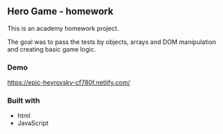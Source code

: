 ## Hero Game - homework

This is an academy homework project. 

The goal was to pass the tests by objects, arrays and DOM manipulation and creating basic game logic.

### Demo

https://epic-heyrovsky-cf780f.netlify.com/

### Built with
- html
- JavaScript
